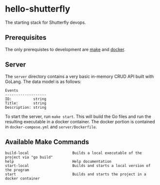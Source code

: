 # hello-shutterfly
The starting stack for Shutterfly devops.

## Prerequisites
The only prerequistes to development are [make]() and [docker]().

## Server
The `server` directory contains a very basic in-memory CRUD API built with GoLang. The data model is as follows:
```
Events
-------------------
ID:          string
Title:       string
Description: string
```
To start the server, run `make start`. This will build the Go files and run the resulting executable in a docker container. The docker portion is contained in `docker-compose.yml` and `server/Dockerfile`.

## Available Make Commands
```
build-local                    Builds a local executable of the project via "go build"
help                           Help documentation
start-local                    Builds and starts a local version of the program
start                          Builds and starts the project in a docker container
```
